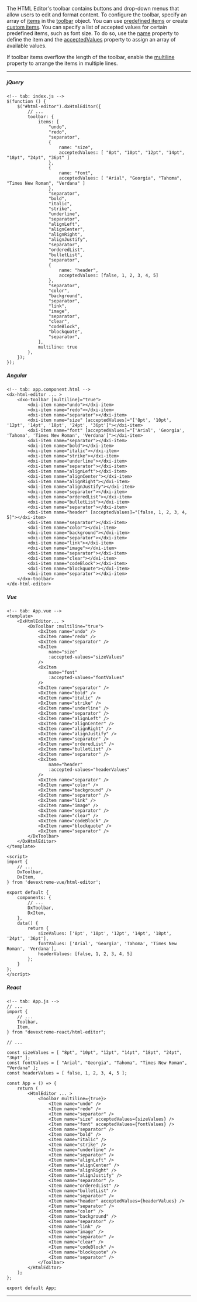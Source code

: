 The HTML Editor's toolbar contains buttons and drop-down menus that allow users to edit and format content. To configure the toolbar, specify an array of [items](/api-reference/_hidden/dxHtmlEditorToolbar/items '/Documentation/ApiReference/UI_Components/dxHtmlEditor/Configuration/toolbar/items/') in the [toolbar](/api-reference/10%20UI%20Components/dxHtmlEditor/1%20Configuration/toolbar '/Documentation/ApiReference/UI_Components/dxHtmlEditor/Configuration/toolbar/') object. You can use [predefined items](/concepts/05%20UI%20Components/HtmlEditor/20%20Toolbar/00%20Predefined%20Items '/Documentation/Guide/UI_Components/HtmlEditor/Toolbar/Predefined_Items/') or create [custom items](/concepts/05%20UI%20Components/HtmlEditor/20%20Toolbar/20%20Add%20a%20Custom%20Item.md '/Documentation/Guide/UI_Components/HtmlEditor/Toolbar/Add_a_Custom_Item/'). You can specify a list of accepted values for certain predefined items, such as font size. To do so, use the [name](/api-reference/_hidden/dxHtmlEditorToolbarItem/name.md '/Documentation/ApiReference/UI_Components/dxHtmlEditor/Configuration/toolbar/items/#name') property to define the item and the [acceptedValues](/api-reference/_hidden/dxHtmlEditorToolbarItem/acceptedValues.md '/Documentation/ApiReference/UI_Components/dxHtmlEditor/Configuration/toolbar/items/#acceptedValues') property to assign an array of available values.

If toolbar items overflow the length of the toolbar, enable the [multiline](/api-reference/_hidden/dxHtmlEditorToolbar/multiline.md '/Documentation/ApiReference/UI_Components/dxHtmlEditor/Configuration/toolbar/#multiline') property to arrange the items in multiple lines. 

---
##### jQuery

    <!-- tab: index.js -->
    $(function () {
        $("#html-editor").dxHtmlEditor({
            // ...
            toolbar: {
                items: [
                    "undo",
                    "redo",
                    "separator",
                    {
                        name: "size",
                        acceptedValues: [ "8pt", "10pt", "12pt", "14pt", "18pt", "24pt", "36pt" ]
                    },
                    {
                        name: "font",
                        acceptedValues: [ "Arial", "Georgia", "Tahoma", "Times New Roman", "Verdana" ]
                    },
                    "separator",
                    "bold",
                    "italic",
                    "strike",
                    "underline",
                    "separator",
                    "alignLeft",
                    "alignCenter",
                    "alignRight",
                    "alignJustify",
                    "separator",
                    "orderedList",
                    "bulletList",
                    "separator",
                    {
                        name: "header",
                        acceptedValues: [false, 1, 2, 3, 4, 5]
                    },
                    "separator",
                    "color",
                    "background",
                    "separator",
                    "link",
                    "image",
                    "separator",
                    "clear",
                    "codeBlock",
                    "blockquote",
                    "separator",
                ],
                multiline: true
            },
        });
    });

##### Angular

    <!-- tab: app.component.html -->
    <dx-html-editor ... >
        <dxo-toolbar [multiline]="true">
            <dxi-item name="undo"></dxi-item>
            <dxi-item name="redo"></dxi-item>
            <dxi-item name="separator"></dxi-item>
            <dxi-item name="size" [acceptedValues]="['8pt', '10pt', '12pt', '14pt', '18pt', '24pt', '36pt']"></dxi-item>
            <dxi-item name="font" [acceptedValues]="['Arial', 'Georgia', 'Tahoma', 'Times New Roman', 'Verdana']"></dxi-item>
            <dxi-item name="separator"></dxi-item>
            <dxi-item name="bold"></dxi-item>
            <dxi-item name="italic"></dxi-item>
            <dxi-item name="strike"></dxi-item>
            <dxi-item name="underline"></dxi-item>
            <dxi-item name="separator"></dxi-item>
            <dxi-item name="alignLeft"></dxi-item>
            <dxi-item name="alignCenter"></dxi-item>
            <dxi-item name="alignRight"></dxi-item>
            <dxi-item name="alignJustify"></dxi-item>
            <dxi-item name="separator"></dxi-item>
            <dxi-item name="orderedList"></dxi-item>
            <dxi-item name="bulletList"></dxi-item>
            <dxi-item name="separator"></dxi-item>
            <dxi-item name="header" [acceptedValues]="[false, 1, 2, 3, 4, 5]"></dxi-item>
            <dxi-item name="separator"></dxi-item>
            <dxi-item name="color"></dxi-item>
            <dxi-item name="background"></dxi-item>
            <dxi-item name="separator"></dxi-item>
            <dxi-item name="link"></dxi-item>
            <dxi-item name="image"></dxi-item>
            <dxi-item name="separator"></dxi-item>
            <dxi-item name="clear"></dxi-item>
            <dxi-item name="codeBlock"></dxi-item>
            <dxi-item name="blockquote"></dxi-item>
            <dxi-item name="separator"></dxi-item>
        </dxo-toolbar>
    </dx-html-editor>

##### Vue

    <!-- tab: App.vue -->
    <template>
        <DxHtmlEditor... >
            <DxToolbar :multiline="true">
                <DxItem name="undo" />
                <DxItem name="redo" />
                <DxItem name="separator" />
                <DxItem
                    name="size"
                    :accepted-values="sizeValues"
                />
                <DxItem
                    name="font"
                    :accepted-values="fontValues"
                />
                <DxItem name="separator" />
                <DxItem name="bold" />
                <DxItem name="italic" />
                <DxItem name="strike" />
                <DxItem name="underline" />
                <DxItem name="separator" />
                <DxItem name="alignLeft" />
                <DxItem name="alignCenter" />
                <DxItem name="alignRight" />
                <DxItem name="alignJustify" />
                <DxItem name="separator" />
                <DxItem name="orderedList" />
                <DxItem name="bulletList" />
                <DxItem name="separator" />
                <DxItem
                    name="header"
                    :accepted-values="headerValues"
                />
                <DxItem name="separator" />
                <DxItem name="color" />
                <DxItem name="background" />
                <DxItem name="separator" />
                <DxItem name="link" />
                <DxItem name="image" />
                <DxItem name="separator" />
                <DxItem name="clear" />
                <DxItem name="codeBlock" />
                <DxItem name="blockquote" />
                <DxItem name="separator" />
            </DxToolbar>
        </DxHtmlEditor>
    </template>

    <script>
    import {
        // ...
        DxToolbar,
        DxItem,
    } from 'devextreme-vue/html-editor';

    export default {
        components: {
            // ...
            DxToolbar,
            DxItem,
        },
        data() {
            return {
                sizeValues: ['8pt', '10pt', '12pt', '14pt', '18pt', '24pt', '36pt'],
                fontValues: ['Arial', 'Georgia', 'Tahoma', 'Times New Roman', 'Verdana'],
                headerValues: [false, 1, 2, 3, 4, 5]
            };
        }
    };
    </script>

##### React

    <!-- tab: App.js -->
    // ...
    import {
        // ...
        Toolbar,
        Item,
    } from "devextreme-react/html-editor";

    // ...

    const sizeValues = [ "8pt", "10pt", "12pt", "14pt", "18pt", "24pt", "36pt" ];
    const fontValues = [ "Arial", "Georgia", "Tahoma", "Times New Roman", "Verdana" ];
    const headerValues = [ false, 1, 2, 3, 4, 5 ];

    const App = () => {
        return (
            <HtmlEditor ... >
                <Toolbar multiline={true}>
                    <Item name="undo" />
                    <Item name="redo" />
                    <Item name="separator" />
                    <Item name="size" acceptedValues={sizeValues} />
                    <Item name="font" acceptedValues={fontValues} />
                    <Item name="separator" />
                    <Item name="bold" />
                    <Item name="italic" />
                    <Item name="strike" />
                    <Item name="underline" />
                    <Item name="separator" />
                    <Item name="alignLeft" />
                    <Item name="alignCenter" />
                    <Item name="alignRight" />
                    <Item name="alignJustify" />
                    <Item name="separator" />
                    <Item name="orderedList" />
                    <Item name="bulletList" />
                    <Item name="separator" />
                    <Item name="header" acceptedValues={headerValues} />
                    <Item name="separator" />
                    <Item name="color" />
                    <Item name="background" />
                    <Item name="separator" />
                    <Item name="link" />
                    <Item name="image" />
                    <Item name="separator" />
                    <Item name="clear" />
                    <Item name="codeBlock" />
                    <Item name="blockquote" />
                    <Item name="separator" />
                </Toolbar>
            </HtmlEditor>
        );
    };

    export default App;

---
